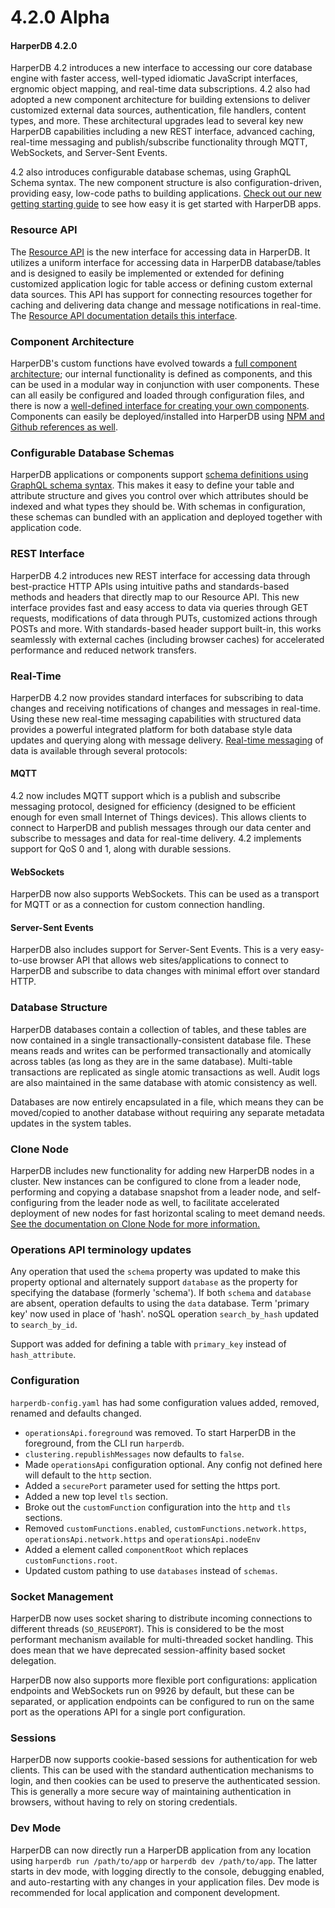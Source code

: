 # 4.2.0 Alpha

#### HarperDB 4.2.0

HarperDB 4.2 introduces a new interface to accessing our core database engine with faster access, well-typed idiomatic JavaScript interfaces, ergnomic object mapping, and real-time data subscriptions. 4.2 also had adopted a new component architecture for building extensions to deliver customized external data sources, authentication, file handlers, content types, and more. These architectural upgrades lead to several key new HarperDB capabilities including a new REST interface, advanced caching, real-time messaging and publish/subscribe functionality through MQTT, WebSockets, and Server-Sent Events.

4.2 also introduces configurable database schemas, using GraphQL Schema syntax. The new component structure is also configuration-driven, providing easy, low-code paths to building applications. [Check out our new getting starting guide](../../getting-started/getting-started.md) to see how easy it is get started with HarperDB apps.

### Resource API

The [Resource API](../../reference/resource.md) is the new interface for accessing data in HarperDB. It utilizes a uniform interface for accessing data in HarperDB database/tables and is designed to easily be implemented or extended for defining customized application logic for table access or defining custom external data sources. This API has support for connecting resources together for caching and delivering data change and message notifications in real-time. The [Resource API documentation details this interface](../../reference/resource.md).

### Component Architecture

HarperDB's custom functions have evolved towards a [full component architecture](../../developers/components/); our internal functionality is defined as components, and this can be used in a modular way in conjunction with user components. These can all easily be configured and loaded through configuration files, and there is now a [well-defined interface for creating your own components](../../developers/components/writing-extensions.md). Components can easily be deployed/installed into HarperDB using [NPM and Github references as well](../../developers/components/installing.md).

### Configurable Database Schemas

HarperDB applications or components support [schema definitions using GraphQL schema syntax](../../developers/applications/defining-schemas.md). This makes it easy to define your table and attribute structure and gives you control over which attributes should be indexed and what types they should be. With schemas in configuration, these schemas can bundled with an application and deployed together with application code.

### REST Interface

HarperDB 4.2 introduces new REST interface for accessing data through best-practice HTTP APIs using intuitive paths and standards-based methods and headers that directly map to our Resource API. This new interface provides fast and easy access to data via queries through GET requests, modifications of data through PUTs, customized actions through POSTs and more. With standards-based header support built-in, this works seamlessly with external caches (including browser caches) for accelerated performance and reduced network transfers.

### Real-Time

HarperDB 4.2 now provides standard interfaces for subscribing to data changes and receiving notifications of changes and messages in real-time. Using these new real-time messaging capabilities with structured data provides a powerful integrated platform for both database style data updates and querying along with message delivery. [Real-time messaging](../../developers/real-time.md) of data is available through several protocols:

#### MQTT

4.2 now includes MQTT support which is a publish and subscribe messaging protocol, designed for efficiency (designed to be efficient enough for even small Internet of Things devices). This allows clients to connect to HarperDB and publish messages through our data center and subscribe to messages and data for real-time delivery. 4.2 implements support for QoS 0 and 1, along with durable sessions.

#### WebSockets

HarperDB now also supports WebSockets. This can be used as a transport for MQTT or as a connection for custom connection handling.

#### Server-Sent Events

HarperDB also includes support for Server-Sent Events. This is a very easy-to-use browser API that allows web sites/applications to connect to HarperDB and subscribe to data changes with minimal effort over standard HTTP.

### Database Structure

HarperDB databases contain a collection of tables, and these tables are now contained in a single transactionally-consistent database file. These means reads and writes can be performed transactionally and atomically across tables (as long as they are in the same database). Multi-table transactions are replicated as single atomic transactions as well. Audit logs are also maintained in the same database with atomic consistency as well.

Databases are now entirely encapsulated in a file, which means they can be moved/copied to another database without requiring any separate metadata updates in the system tables.

### Clone Node

HarperDB includes new functionality for adding new HarperDB nodes in a cluster. New instances can be configured to clone from a leader node, performing and copying a database snapshot from a leader node, and self-configuring from the leader node as well, to facilitate accelerated deployment of new nodes for fast horizontal scaling to meet demand needs. [See the documentation on Clone Node for more information.](../../administration/administration/cloning.md)

### Operations API terminology updates

Any operation that used the `schema` property was updated to make this property optional and alternately support `database` as the property for specifying the database (formerly 'schema'). If both `schema` and `database` are absent, operation defaults to using the `data` database. Term 'primary key' now used in place of 'hash'. noSQL operation `search_by_hash` updated to `search_by_id`.

Support was added for defining a table with `primary_key` instead of `hash_attribute`.

### Configuration

`harperdb-config.yaml` has had some configuration values added, removed, renamed and defaults changed.

* `operationsApi.foreground` was removed. To start HarperDB in the foreground, from the CLI run `harperdb`.
* `clustering.republishMessages` now defaults to `false`.
* Made `operationsApi` configuration optional. Any config not defined here will default to the `http` section.
* Added a `securePort` parameter used for setting the https port.
* Added a new top level `tls` section.
* Broke out the `customFunction` configuration into the `http` and `tls` sections.
* Removed `customFunctions.enabled`, `customFunctions.network.https`, `operationsApi.network.https` and `operationsApi.nodeEnv`
* Added a element called `componentRoot` which replaces `customFunctions.root`.
* Updated custom pathing to use `databases` instead of `schemas`.

### Socket Management

HarperDB now uses socket sharing to distribute incoming connections to different threads (`SO_REUSEPORT`). This is considered to be the most performant mechanism available for multi-threaded socket handling. This does mean that we have deprecated session-affinity based socket delegation.

HarperDB now also supports more flexible port configurations: application endpoints and WebSockets run on 9926 by default, but these can be separated, or application endpoints can be configured to run on the same port as the operations API for a single port configuration.

### Sessions

HarperDB now supports cookie-based sessions for authentication for web clients. This can be used with the standard authentication mechanisms to login, and then cookies can be used to preserve the authenticated session. This is generally a more secure way of maintaining authentication in browsers, without having to rely on storing credentials.

### Dev Mode

HarperDB can now directly run a HarperDB application from any location using `harperdb run /path/to/app` or `harperdb dev /path/to/app`. The latter starts in dev mode, with logging directly to the console, debugging enabled, and auto-restarting with any changes in your application files. Dev mode is recommended for local application and component development.
